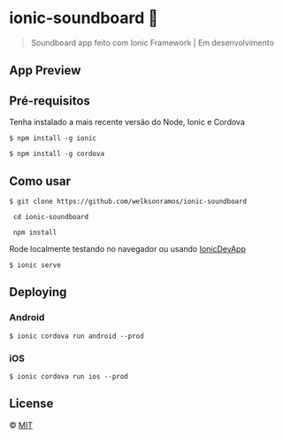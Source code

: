 # ionic-soundboard 🎹
> Soundboard app feito com Ionic Framework | Em desenvolvimento

## App Preview

## Pré-requisitos

Tenha instalado a mais recente versão do Node, Ionic e Cordova

```
$ npm install -g ionic

$ npm install -g cordova
```

## Como usar

```
$ git clone https://github.com/welksonramos/ionic-soundboard 
 
 cd ionic-soundboard
 
 npm install
```

Rode localmente testando no navegador ou usando [IonicDevApp](https://ionicframework.com/docs/building/running#ionic-devapp)

```
$ ionic serve 
```

## Deploying 

### Android
```
$ ionic cordova run android --prod
```
### iOS

```
$ ionic cordova run ios --prod
```

## License
&copy; [MIT](LICENSE)